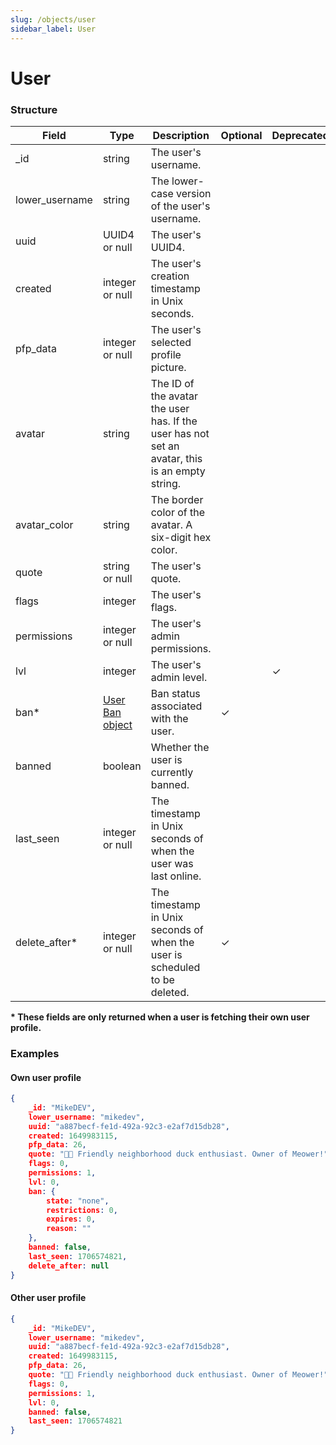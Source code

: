 ```yaml
---
slug: /objects/user
sidebar_label: User
---
```


# User

### Structure
| Field | Type | Description | Optional | Deprecated |
| - | - | - | - | - |
| _id | string | The user's username. |
| lower_username | string | The lower-case version of the user's username. |
| uuid | UUID4 or null | The user's UUID4. |
| created | integer or null | The user's creation timestamp in Unix seconds. |
| pfp_data | integer or null | The user's selected profile picture. |
| avatar | string | The ID of the avatar the user has. If the user has not set an avatar, this is an empty string. |
| avatar_color | string | The border color of the avatar. A six-digit hex color. |
| quote | string or null | The user's quote. |
| flags | integer | The user's flags. |
| permissions | integer or null | The user's admin permissions. |
| lvl | integer | The user's admin level. | | ✓ |
| ban* | [User Ban object](/objects/user-ban) | Ban status associated with the user. | ✓ | |
| banned | boolean | Whether the user is currently banned. |
| last_seen | integer or null | The timestamp in Unix seconds of when the user was last online. |
| delete_after* | integer or null | The timestamp in Unix seconds of when the user is scheduled to be deleted. | ✓ | |

**\* These fields are only returned when a user is fetching their own user profile.**

### Examples
#### Own user profile
```json
{
    _id: "MikeDEV",
    lower_username: "mikedev",
    uuid: "a887becf-fe1d-492a-92c3-e2af7d15db28",
    created: 1649983115,
    pfp_data: 26,
    quote: "🦆👋 Friendly neighborhood duck enthusiast. Owner of Meower!",
    flags: 0,
    permissions: 1,
    lvl: 0,
    ban: {
        state: "none",
        restrictions: 0,
        expires: 0,
        reason: ""
    },
    banned: false,
    last_seen: 1706574821,
    delete_after: null
}
```

#### Other user profile
```json
{
    _id: "MikeDEV",
    lower_username: "mikedev",
    uuid: "a887becf-fe1d-492a-92c3-e2af7d15db28",
    created: 1649983115,
    pfp_data: 26,
    quote: "🦆👋 Friendly neighborhood duck enthusiast. Owner of Meower!",
    flags: 0,
    permissions: 1,
    lvl: 0,
    banned: false,
    last_seen: 1706574821
}
```
